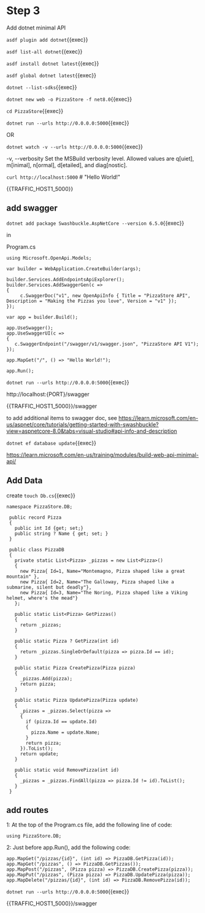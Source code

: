 # Step 3

Add dotnet minimal API

`asdf plugin add dotnet`{{exec}}

`asdf list-all dotnet`{{exec}}

`asdf install dotnet latest`{{exec}}

`asdf global dotnet latest`{{exec}}


`dotnet --list-sdks`{{exec}}

`dotnet new web -o PizzaStore -f net8.0`{{exec}}

`cd PizzaStore`{{exec}}



`dotnet run --urls http://0.0.0.0:5000`{{exec}}

OR

`dotnet watch -v --urls http://0.0.0.0:5000`{{exec}}

-v, --verbosity Set the MSBuild verbosity level. Allowed values are q[uiet], m[inimal], n[ormal], d[etailed], and diag[nostic].



`curl http://localhost:5000`   # "Hello World!"

{{TRAFFIC_HOST1_5000}}

## add swagger



`dotnet add package Swashbuckle.AspNetCore --version 6.5.0`{{exec}}

in

Program.cs

```
using Microsoft.OpenApi.Models;

var builder = WebApplication.CreateBuilder(args);

builder.Services.AddEndpointsApiExplorer();
builder.Services.AddSwaggerGen(c =>
{
     c.SwaggerDoc("v1", new OpenApiInfo { Title = "PizzaStore API", Description = "Making the Pizzas you love", Version = "v1" });
});

var app = builder.Build();

app.UseSwagger();
app.UseSwaggerUI(c =>
{
   c.SwaggerEndpoint("/swagger/v1/swagger.json", "PizzaStore API V1");
});

app.MapGet("/", () => "Hello World!");

app.Run();
```

`dotnet run --urls http://0.0.0.0:5000`{{exec}}


http://localhost:{PORT}/swagger

{{TRAFFIC_HOST1_5000}}/swagger

to add additional items to swagger doc, see https://learn.microsoft.com/en-us/aspnet/core/tutorials/getting-started-with-swashbuckle?view=aspnetcore-8.0&tabs=visual-studio#api-info-and-description


`dotnet ef database update`{{exec}}


https://learn.microsoft.com/en-us/training/modules/build-web-api-minimal-api/

## Add Data

create `touch Db.cs`{{exec}}

```
namespace PizzaStore.DB;

 public record Pizza
 {
   public int Id {get; set;}
   public string ? Name { get; set; }
 }

 public class PizzaDB
 {
   private static List<Pizza> _pizzas = new List<Pizza>()
   {
     new Pizza{ Id=1, Name="Montemagno, Pizza shaped like a great mountain" },
     new Pizza{ Id=2, Name="The Galloway, Pizza shaped like a submarine, silent but deadly"},
     new Pizza{ Id=3, Name="The Noring, Pizza shaped like a Viking helmet, where's the mead"}
   };

   public static List<Pizza> GetPizzas()
   {
     return _pizzas;
   }

   public static Pizza ? GetPizza(int id)
   {
     return _pizzas.SingleOrDefault(pizza => pizza.Id == id);
   }

   public static Pizza CreatePizza(Pizza pizza)
   {
     _pizzas.Add(pizza);
     return pizza;
   }

   public static Pizza UpdatePizza(Pizza update)
   {
     _pizzas = _pizzas.Select(pizza =>
     {
       if (pizza.Id == update.Id)
       {
         pizza.Name = update.Name;
       }
       return pizza;
     }).ToList();
     return update;
   }

   public static void RemovePizza(int id)
   {
     _pizzas = _pizzas.FindAll(pizza => pizza.Id != id).ToList();
   }
 }
```

## add routes

1: At the top of the Program.cs file, add the following line of code:

`using PizzaStore.DB;`

2: Just before app.Run(), add the following code:

```
app.MapGet("/pizzas/{id}", (int id) => PizzaDB.GetPizza(id));
app.MapGet("/pizzas", () => PizzaDB.GetPizzas());
app.MapPost("/pizzas", (Pizza pizza) => PizzaDB.CreatePizza(pizza));
app.MapPut("/pizzas", (Pizza pizza) => PizzaDB.UpdatePizza(pizza));
app.MapDelete("/pizzas/{id}", (int id) => PizzaDB.RemovePizza(id));
```
`dotnet run --urls http://0.0.0.0:5000`{{exec}}

{{TRAFFIC_HOST1_5000}}/swagger
